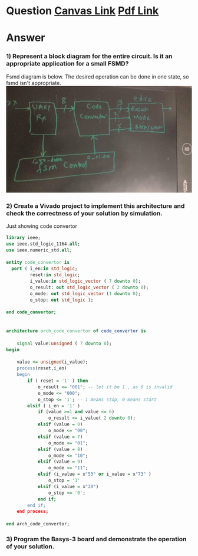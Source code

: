 # Question [Canvas Link](https://usn.instructure.com/courses/20282/discussion_topics/129500) [Pdf Link](W03_Jan_29_D3_Cheating_e-dice_controlled_via_RS232.pdf)

# Answer
### 1) Represent a block diagram for the entire circuit. Is it an appropriate application for a small FSMD?
Fsmd diagram is below. The desired operation can be done in one state, so fsmd isn't appropriate.
![Fsmd](W03_D3.jpg)

### 2) Create a Vivado project to implement this architecture and check the correctness of your solution by simulation.

Just showing code convertor
```vhdl
library ieee;
use ieee.std_logic_1164.all;
use ieee.numeric_std.all;

entity code_convertor is
  port ( i_en:in std_logic;
         reset:in std_logic;
         i_value:in std_logic_vector ( 7 downto 0);
         o_result: out std_logic_vector ( 2 downto 0);
         o_mode: out std_logic_vector (1 downto 0);
         o_stop: out std_logic );

end code_convertor;


architecture arch_code_convertor of code_convertor is

	signal value:unsigned ( 7 downto 0);
begin

	value <= unsigned(i_value);
	process(reset,i_en)
	begin
		if ( reset = '1' ) then
			o_result <= "001"; -- let it be 1 , as 0 is invalid
			o_mode <= "000";
			o_stop <= '1'; -- 1 means stop, 0 means start
		elsif ( i_en = '1' )
			if (value >=1 and value <= 6)
				o_result <= i_value( 2 downto 0);
			elsif (value = 0)
				o_mode <= "00";
			elsif (value = 7)
				o_mode <= "01";
			elsif (value = 8)
				o_mode <= "10";
			elsif (value = 9)
				o_mode <= "11";
			elsif (i_value = x"53" or i_value = x"73" )
				o_stop = '1'
			elsif (i_value = x"20")
				o_stop <= '0';
			end if;
		end if;
	end process;

end arch_code_convertor;
```


### 3) Program the Basys-3 board and demonstrate the operation of your solution.
